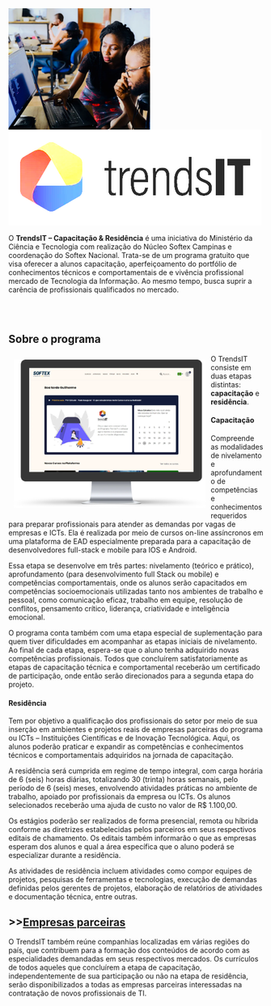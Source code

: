 <img align="left" src="./image/trendsit-page.webp" width="280" height="auto">

<img src="./image/trendsIT-logo.webp" style="filter: brightness(2.5);">
<p>O <strong>TrendsIT – Capacitação &amp; Residência</strong> é uma iniciativa do Ministério da Ciência e Tecnologia com realização do Núcleo Softex Campinas e coordenação do Softex Nacional. Trata-se de um programa gratuito que visa oferecer a alunos capacitação, aperfeiçoamento do portfólio de conhecimentos técnicos e comportamentais de e vivência profissional mercado de Tecnologia da Informação. Ao mesmo tempo, busca suprir a carência de profissionais qualificados no mercado.</p>
<br>
<br>
<div><h2><strong>Sobre o programa</strong></h2>
</div>
<div>
<img align="left" src="./image/screen-monitor.webp" width="380" height="auto" style="margin:10px">
</div>

<p>O TrendsIT consiste em duas etapas distintas: <strong>capacitação</strong> e <strong>residência</strong>.</p>

<h4><span>Capacitação</span></h4>
<div><p>Compreende as modalidades de nivelamento e aprofundamento de competências e conhecimentos requeridos para preparar profissionais para atender as demandas por vagas de empresas e ICTs. Ela é realizada por meio de cursos on-line assíncronos em uma plataforma de EAD especialmente preparada para a capacitação de desenvolvedores full-stack e mobile para IOS e Android.</p></div>

<div><p>Essa etapa se desenvolve em três partes: nivelamento (teórico e prático), aprofundamento (para desenvolvimento full Stack ou mobile) e competências comportamentais, onde os alunos serão capacitados em competências socioemocionais utilizadas tanto nos ambientes de trabalho e pessoal, como comunicação eficaz, trabalho em equipe, resolução de conflitos, pensamento crítico, liderança, criatividade e inteligência emocional.&nbsp;</p>
<p>O programa conta também com uma etapa especial de suplementação para quem tiver dificuldades em acompanhar as etapas iniciais de nivelamento. Ao final de cada etapa, espera-se que o aluno tenha adquirido novas competências profissionais. Todos que concluírem satisfatoriamente as etapas de capacitação técnica e comportamental receberão um certificado de participação, onde então serão direcionados para a segunda etapa do projeto.</p></div>
<div>
<h4><span>Residência</span></h4></div>
<div><p>Tem por objetivo a qualificação dos profissionais do setor por meio de sua inserção em ambientes e projetos reais de empresas parceiras do programa ou ICTs – Instituições Científicas e de Inovação Tecnológica. Aqui, os alunos poderão praticar e expandir as competências e conhecimentos técnicos e comportamentais adquiridos na jornada de capacitação.&nbsp;</p>
<p>A residência será cumprida em regime de tempo integral, com carga horária de 6 (seis) horas diárias, totalizando 30 (trinta) horas semanais, pelo período de 6 (seis) meses, envolvendo atividades práticas no ambiente de trabalho, apoiado por profissionais da empresa ou ICTs. Os alunos selecionados receberão uma ajuda de custo no valor de R$ 1.100,00.&nbsp;</p>
<p>Os estágios poderão ser realizados de forma presencial, remota ou híbrida conforme as diretrizes estabelecidas pelos parceiros em seus respectivos editais de chamamento. Os editais também informarão o que as empresas esperam dos alunos e qual a área específica que o aluno poderá se especializar durante a residência.&nbsp;</p>
<p>As atividades de residência incluem atividades como compor equipes de projetos, pesquisas de ferramentas e tecnologias, execução de demandas definidas pelos gerentes de projetos, elaboração de relatórios de atividades e documentação técnica, entre outras.</p></div>
<div><h2><strong>>></strong><a href="https://softexcps.org.br/seja-associado/" target="_blank">Empresas parceiras</a></h2></div>
<p>O TrendsIT também reúne companhias localizadas em várias regiões do país, que contribuem para a formação dos conteúdos de acordo com as especialidades demandadas em seus respectivos mercados. Os currículos de todos aqueles que concluírem a etapa de capacitação, independentemente de sua participação ou não na etapa de residência, serão disponibilizados a todas as empresas parceiras interessadas na contratação de novos profissionais de TI.</p></div>
<br>
